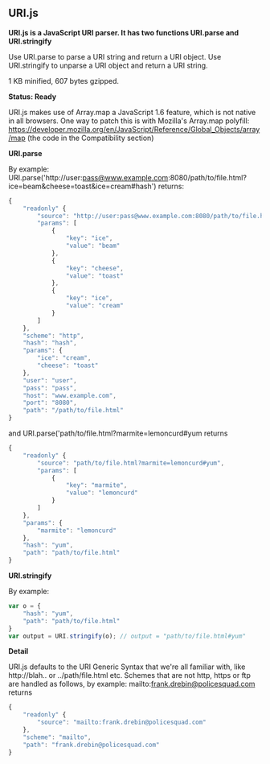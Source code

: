 URI.js
------
__URI.js is a JavaScript URI parser. It has two functions URI.parse and URI.stringify__

Use URI.parse to parse a URI string and return a URI object. Use URI.stringify to unparse a URI object and return a URI string.

1 KB minified, 607 bytes gzipped.

__Status: Ready__

URI.js makes use of Array.map a JavaScript 1.6 feature, which is not native in all browsers.
One way to patch this is with Mozilla's Array.map polyfill: https://developer.mozilla.org/en/JavaScript/Reference/Global_Objects/array/map (the code in the Compatibility section)


__URI.parse__

By example: URI.parse('http://user:pass@www.example.com:8080/path/to/file.html?ice=beam&cheese=toast&ice=cream#hash') returns:

``` js
{
    "readonly" {
        "source": "http://user:pass@www.example.com:8080/path/to/file.html?ice=beam&cheese=toast&ice=cream#hash",
        "params": [
            {
                "key": "ice",
                "value": "beam"
            },
            {
                "key": "cheese",
                "value": "toast"
            },
            {
                "key": "ice",
                "value": "cream"
            }
        ]
    },
    "scheme": "http",
    "hash": "hash",
    "params": {
        "ice": "cream",
        "cheese": "toast"
    },
    "user": "user",
    "pass": "pass",
    "host": "www.example.com",
    "port": "8080",
    "path": "/path/to/file.html"
}
```

and URI.parse('path/to/file.html?marmite=lemoncurd#yum returns

``` js
{
    "readonly" {
        "source": "path/to/file.html?marmite=lemoncurd#yum",
        "params": [
            {
                "key": "marmite",
                "value": "lemoncurd"
            }
        ]
    },
    "params": {
        "marmite": "lemoncurd"
    },
    "hash": "yum",
    "path": "path/to/file.html"
}
```

__URI.stringify__

By example:

``` js
var o = {
    "hash": "yum",
    "path": "path/to/file.html"
}
var output = URI.stringify(o); // output = "path/to/file.html#yum"
```

__Detail__

URI.js defaults to the URI Generic Syntax that we're all familiar with, 
like http://blah.. or ../path/file.html etc. Schemes that are not
http, https or ftp are handled as follows, by example: mailto:frank.drebin@policesquad.com 
returns

``` js
{
    "readonly" {
        "source": "mailto:frank.drebin@policesquad.com"
    },
    "scheme": "mailto",
    "path": "frank.drebin@policesquad.com"
}
```

